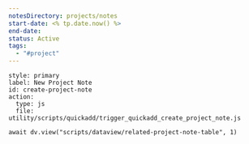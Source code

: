 ```yaml
---
notesDirectory: projects/notes
start-date: <% tp.date.now() %>
end-date: 
status: Active
tags:
  - "#project"
---
```




```meta-bind-button
style: primary
label: New Project Note
id: create-project-note
action:
  type: js
  file: utility/scripts/quickadd/trigger_quickadd_create_project_note.js
```

```dataviewjs
await dv.view("scripts/dataview/related-project-note-table", 1)
```

